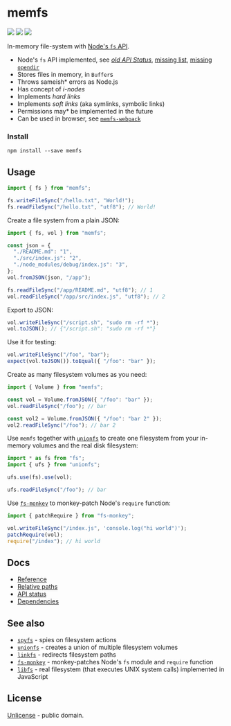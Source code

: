# memfs

[![][chat-badge]][chat] [![][npm-badge]][npm-url] [![][travis-badge]][travis-url]

In-memory file-system with [Node's `fs` API](https://nodejs.org/api/fs.html).

- Node's `fs` API implemented, see [_old API Status_](./docs/api-status.md), [missing list](https://github.com/streamich/memfs/issues/735), [missing `opendir`](https://github.com/streamich/memfs/issues/663)
- Stores files in memory, in `Buffer`s
- Throws sameish\* errors as Node.js
- Has concept of _i-nodes_
- Implements _hard links_
- Implements _soft links_ (aka symlinks, symbolic links)
- Permissions may\* be implemented in the future
- Can be used in browser, see [`memfs-webpack`](https://github.com/streamich/memfs-webpack)

### Install

```shell
npm install --save memfs
```

## Usage

```js
import { fs } from "memfs";

fs.writeFileSync("/hello.txt", "World!");
fs.readFileSync("/hello.txt", "utf8"); // World!
```

Create a file system from a plain JSON:

```js
import { fs, vol } from "memfs";

const json = {
  "./README.md": "1",
  "./src/index.js": "2",
  "./node_modules/debug/index.js": "3",
};
vol.fromJSON(json, "/app");

fs.readFileSync("/app/README.md", "utf8"); // 1
vol.readFileSync("/app/src/index.js", "utf8"); // 2
```

Export to JSON:

```js
vol.writeFileSync("/script.sh", "sudo rm -rf *");
vol.toJSON(); // {"/script.sh": "sudo rm -rf *"}
```

Use it for testing:

```js
vol.writeFileSync("/foo", "bar");
expect(vol.toJSON()).toEqual({ "/foo": "bar" });
```

Create as many filesystem volumes as you need:

```js
import { Volume } from "memfs";

const vol = Volume.fromJSON({ "/foo": "bar" });
vol.readFileSync("/foo"); // bar

const vol2 = Volume.fromJSON({ "/foo": "bar 2" });
vol2.readFileSync("/foo"); // bar 2
```

Use `memfs` together with [`unionfs`][unionfs] to create one filesystem
from your in-memory volumes and the real disk filesystem:

```js
import * as fs from "fs";
import { ufs } from "unionfs";

ufs.use(fs).use(vol);

ufs.readFileSync("/foo"); // bar
```

Use [`fs-monkey`][fs-monkey] to monkey-patch Node's `require` function:

```js
import { patchRequire } from "fs-monkey";

vol.writeFileSync("/index.js", 'console.log("hi world")');
patchRequire(vol);
require("/index"); // hi world
```

## Docs

- [Reference](./docs/reference.md)
- [Relative paths](./docs/relative-paths.md)
- [API status](./docs/api-status.md)
- [Dependencies](./docs/dependencies.md)

## See also

- [`spyfs`][spyfs] - spies on filesystem actions
- [`unionfs`][unionfs] - creates a union of multiple filesystem volumes
- [`linkfs`][linkfs] - redirects filesystem paths
- [`fs-monkey`][fs-monkey] - monkey-patches Node's `fs` module and `require` function
- [`libfs`](https://github.com/streamich/full-js/blob/master/src/lib/fs.ts) - real filesystem (that executes UNIX system calls) implemented in JavaScript

[chat]: https://onp4.com/@vadim/~memfs
[chat-badge]: https://img.shields.io/badge/Chat-%F0%9F%92%AC-green?style=flat&logo=chat&link=https://onp4.com/@vadim/~memfs
[npm-url]: https://www.npmjs.com/package/memfs
[npm-badge]: https://img.shields.io/npm/v/memfs.svg
[travis-url]: https://travis-ci.org/streamich/memfs
[travis-badge]: https://travis-ci.org/streamich/memfs.svg?branch=master
[memfs]: https://github.com/streamich/memfs
[unionfs]: https://github.com/streamich/unionfs
[linkfs]: https://github.com/streamich/linkfs
[spyfs]: https://github.com/streamich/spyfs
[fs-monkey]: https://github.com/streamich/fs-monkey

## License

[Unlicense](./LICENSE) - public domain.
